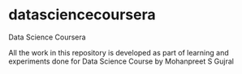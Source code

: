 datasciencecoursera
===================

Data Science Coursera

All the work in this repository is developed as part of learning and experiments done for Data Science Course by Mohanpreet S Gujral
